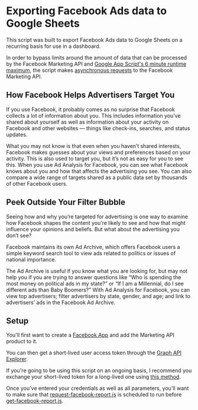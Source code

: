 # Exporting Facebook Ads data to Google Sheets

This script was built to export Facebook Ads data to Google Sheets on a recurring basis for use in a dashboard.

In order to bypass limits around the amount of data that can be processed by the Facebook Marketing API and [Google App Script's
6 minute runtime maximum](https://developers.google.com/apps-script/guides/services/quotas), the script makes [asynchronous requests](https://developers.facebook.com/docs/marketing-api/asyncrequests/) to the Facebook Marketing API.

## How Facebook Helps Advertisers Target You

If you use Facebook, it probably comes as no surprise that Facebook collects a lot of information about you. This includes information you’ve shared about yourself as well as information about your activity on Facebook and other websites — things like check-ins, searches, and status updates.

What you may not know is that even when you haven’t shared interests, Facebook makes guesses about your views and preferences based on your activity. This is also used to target you, but it’s not as easy for you to see this. When you use Ad Analysis for Facebook, you can see what Facebook knows about you and how that affects the advertising you see. You can also compare a wide range of targets shared as a public data set by thousands of other Facebook users.

## Peek Outside Your Filter Bubble

Seeing how and why you’re targeted for advertising is one way to examine how Facebook shapes the content you’re likely to see and how that might influence your opinions and beliefs. But what about the advertising you don’t see?

Facebook maintains its own Ad Archive, which offers Facebook users a simple keyword search tool to view ads related to politics or issues of national importance.

The Ad Archive is useful if you know what you are looking for, but may not help you if you are trying to answer questions like “Who is spending the most money on political ads in my state?” or “If I am a Millennial, do I see different ads than Baby Boomers?” With Ad Analysis for Facebook, you can view top advertisers; filter advertisers by state, gender, and age; and link to advertisers’ ads in the Facebook Ad Archive.

## Setup

You'll first want to create a [Facebook App](https://developers.facebook.com/apps/) and add the Marketing API product to it.

You can then get a short-lived user access token through the [Graph API Explorer](https://developers.facebook.com/tools/explorer/).

If you're going to be using this script on an ongoing basis, I recommend you exchange your short-lived token for a long-lived one using [this method](https://developers.facebook.com/docs/facebook-login/access-tokens/refreshing#exchanging-short-lived-tokens-for-long-lived-tokens).

Once you've entered your credentials as well as all parameters, you'll want to make sure that [request-facebook-report.js](https://github.com/fredericharnois/facebook-ads-reporting-google-apps-script/blob/master/request-facebook-report.js) is scheduled to run before [get-facebook-report.js](https://github.com/fredericharnois/facebook-ads-reporting-google-apps-script/blob/master/get-facebook-report.js).
